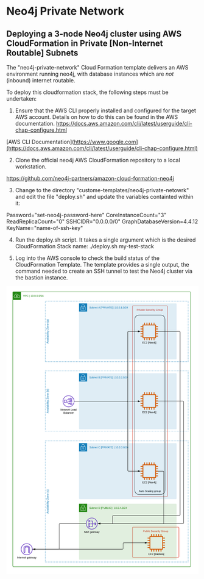 # Neo4j Private Network 

## Deploying a 3-node Neo4j cluster using AWS CloudFormation in Private [Non-Internet Routable] Subnets

The "neo4j-private-network" Cloud Formation template delivers an AWS environment running neo4j, with database instances which are *not* (inbound) internet routable.

To deploy this cloudformation stack, the following steps must be undertaken:

1) Ensure that the AWS CLI properly installed and configured for the target AWS account.  Details on how to do this can be found in the AWS documentation.  https://docs.aws.amazon.com/cli/latest/userguide/cli-chap-configure.html

[AWS CLI Documentation](https://www.google.com](https://docs.aws.amazon.com/cli/latest/userguide/cli-chap-configure.html)

2) Clone the official neo4j AWS CloudFormation repository to a local workstation.  

https://github.com/neo4j-partners/amazon-cloud-formation-neo4j

3) Change to the directory "custome-templates/neo4j-private-netowrk" and edit the file "deploy.sh" and update the variables containted within it:

Password="set-neo4j-password-here"
CoreInstanceCount="3"
ReadReplicaCount="0"
SSHCIDR="0.0.0.0/0"
GraphDatabaseVersion=4.4.12
KeyName="name-of-ssh-key"

4) Run the deploy.sh script.  It takes a single argument which is the desired CloudFormation Stack name:
./deploy.sh my-test-stack

5) Log into the AWS console to check the build status of the CloudFormation Template.  The template provides a single output, the command needed to create an SSH tunnel to test the Neo4j cluster via the bastion instance.

![](neo4j-aws-3-node-private.png?raw=true)

